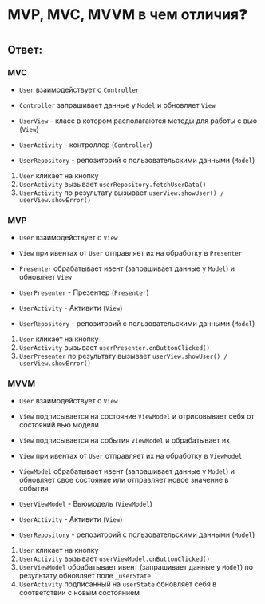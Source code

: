 # MVP, MVC, MVVM в чем отличия❓

## Ответ:

### MVC

* `User` взаимодействует с `Controller`
* `Controller` запрашивает данные у `Model` и обновляет `View`

* `UserView` - класс в котором располагаются методы для работы с вью (`View`)
* `UserActivity` - контроллер (`Controller`)
* `UserRepository` - репозиторий с пользовательскими данными (`Model`)

1. `User` кликает на кнопку
2. `UserActivity` вызывает `userRepository.fetchUserData()`
3. `UserActivity` по результату вызывает `userView.showUser() / userView.showError()`

### MVP

* `User` взаимодействует с `View`
* `View` при ивентах от `User` отправляет их на обработку в `Presenter`
* `Presenter` обрабатывает ивент (запрашивает данные у `Model`) и обновляет `View`

* `UserPresenter` - Презентер (`Presenter`)
* `UserActivity` - Активити (`View`)
* `UserRepository` - репозиторий с пользовательскими данными (`Model`)

1. `User` кликает на кнопку
2. `UserActivity` вызывает `userPresenter.onButtonClicked()`
3. `UserPresenter` по результату вызывает `userView.showUser() / userView.showError()`

### MVVM

* `User` взаимодействует с `View`
* `View` подписывается на состояние `ViewModel` и отрисовывает себя от состояний вью модели
* `View` подписывается на события `ViewModel` и обрабатывает их
* `View` при ивентах от `User` отправляет их на обработку в `ViewModel`
* `ViewModel` обрабатывает ивент (запрашивает данные у `Model`) и обновляет свое состояние или отправляет новое значение в
события

* `UserViewModel` - Вьюмодель (`ViewModel`)
* `UserActivity` - Активити (`View`)
* `UserRepository` - репозиторий с пользовательскими данными (`Model`)

1. `User` кликает на кнопку
2. `UserActivity` вызывает `userViewModel.onButtonClicked()`
3. `UserViewModel` обрабатывает ивент (запрашивает данные у `Model`) по результату обновляет поле `_userState`
4. `UserActivity` подписанный на `userState` обновляет себя в соответствии с новым состоянием